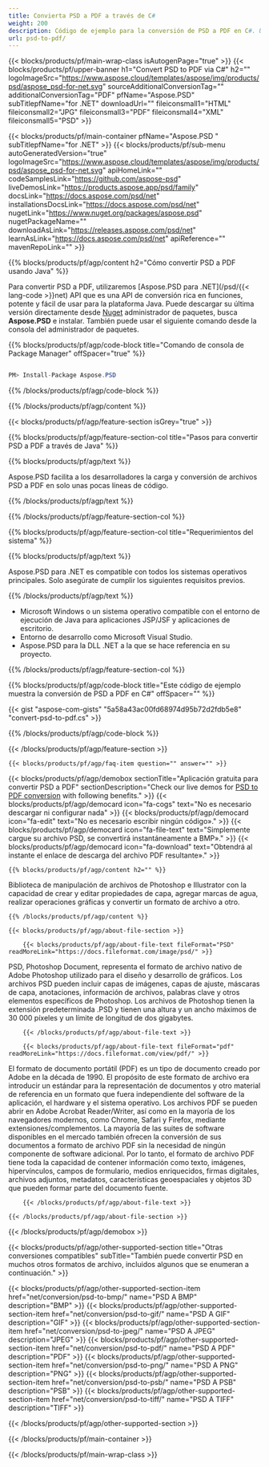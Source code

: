 ```yaml
---
title: Convierta PSD a PDF a través de C#
weight: 200
description: Código de ejemplo para la conversión de PSD a PDF en C#. Utilice el código de ejemplo de API para la conversión por lotes de archivos PSD a PDF en VB.NET, ASP.Net o cualquier aplicación basada en .NET.
url: psd-to-pdf/
---
```


{{< blocks/products/pf/main-wrap-class isAutogenPage="true" >}}
{{< blocks/products/pf/upper-banner h1="Convert PSD to PDF via C#" h2="" logoImageSrc="https://www.aspose.cloud/templates/aspose/img/products/psd/aspose_psd-for-net.svg" sourceAdditionalConversionTag="" additionalConversionTag="PDF" pfName="Aspose.PSD" subTitlepfName="for .NET" downloadUrl="" fileiconsmall1="HTML" fileiconsmall2="JPG" fileiconsmall3="PDF" fileiconsmall4="XML" fileiconsmall5="PSD" >}}

{{< blocks/products/pf/main-container pfName="Aspose.PSD " subTitlepfName="for .NET" >}}
{{< blocks/products/pf/sub-menu autoGeneratedVersion="true" logoImageSrc="https://www.aspose.cloud/templates/aspose/img/products/psd/aspose_psd-for-net.svg" apiHomeLink="" codeSamplesLink="https://github.com/aspose-psd" liveDemosLink="https://products.aspose.app/psd/family" docsLink="https://docs.aspose.com/psd/net" installationsDocsLink="https://docs.aspose.com/psd/net" nugetLink="https://www.nuget.org/packages/aspose.psd" nugetPackageName="" downloadAsLink="https://releases.aspose.com/psd/net" learnAsLink="https://docs.aspose.com/psd/net" apiReference="" mavenRepoLink="" >}}

{{% blocks/products/pf/agp/content h2="Cómo convertir PSD a PDF usando Java" %}}

 Para convertir PSD a PDF, utilizaremos
 [Aspose.PSD para .NET](/psd/{{< lang-code >}}net) 
 API que es una API de conversión rica en funciones, potente y fácil de usar para la plataforma Java. Puede descargar su última versión directamente desde
 [Nuget](https://www.nuget.org/packages/aspose.psd) 
 administrador de paquetes, busca
 **Aspose.PSD** 
 e instalar. También puede usar el siguiente comando desde la consola del administrador de paquetes.

{{% blocks/products/pf/agp/code-block title="Comando de consola de Package Manager" offSpacer="true" %}}

```cs

PM> Install-Package Aspose.PSD

```

{{% /blocks/products/pf/agp/code-block %}}

{{% /blocks/products/pf/agp/content %}}

{{< blocks/products/pf/agp/feature-section isGrey="true" >}}

{{% blocks/products/pf/agp/feature-section-col title="Pasos para convertir PSD a PDF a través de Java" %}}

{{% blocks/products/pf/agp/text %}}

 Aspose.PSD facilita a los desarrolladores la carga y conversión de archivos PSD a PDF en solo unas pocas líneas de código.

{{% /blocks/products/pf/agp/text %}}

{{% /blocks/products/pf/agp/feature-section-col %}}

{{% blocks/products/pf/agp/feature-section-col title="Requerimientos del sistema" %}}

{{% blocks/products/pf/agp/text %}}

 Aspose.PSD para .NET es compatible con todos los sistemas operativos principales. Solo asegúrate de cumplir los siguientes requisitos previos.

{{% /blocks/products/pf/agp/text %}}

- Microsoft Windows o un sistema operativo compatible con el entorno de ejecución de Java para aplicaciones JSP/JSF y aplicaciones de escritorio.
- Entorno de desarrollo como Microsoft Visual Studio.
- Aspose.PSD para la DLL .NET a la que se hace referencia en su proyecto.

{{% /blocks/products/pf/agp/feature-section-col %}}

{{% blocks/products/pf/agp/code-block title="Este código de ejemplo muestra la conversión de PSD a PDF en C#" offSpacer="" %}}

{{< gist "aspose-com-gists" "5a58a43ac00fd68974d95b72d2fdb5e8" "convert-psd-to-pdf.cs" >}}

{{% /blocks/products/pf/agp/code-block %}}

{{< /blocks/products/pf/agp/feature-section >}}

    {{< blocks/products/pf/agp/faq-item question="" answer="" >}}
 

<!-- aboutfile Starts -->

{{< blocks/products/pf/agp/demobox sectionTitle="Aplicación gratuita para convertir PSD a PDF" sectionDescription="Check our live demos for [PSD to PDF conversion](https://products.aspose.app/psd/conversion/psd-to-pdf) with following benefits." >}}
        {{< blocks/products/pf/agp/democard icon="fa-cogs" text="No es necesario descargar ni configurar nada" >}}
        {{< blocks/products/pf/agp/democard icon="fa-edit" text="No es necesario escribir ningún código»." >}}
        {{< blocks/products/pf/agp/democard icon="fa-file-text" text="Simplemente cargue su archivo PSD, se convertirá instantáneamente a BMP»." >}}
        {{< blocks/products/pf/agp/democard icon="fa-download" text="Obtendrá al instante el enlace de descarga del archivo PDF resultante»." >}}

    {{% blocks/products/pf/agp/content h2="" %}}

 Biblioteca de manipulación de archivos de Photoshop e Illustrator con la capacidad de crear y editar propiedades de capa, agregar marcas de agua, realizar operaciones gráficas y convertir un formato de archivo a otro.



    {{% /blocks/products/pf/agp/content %}}

    {{< blocks/products/pf/agp/about-file-section >}}

        {{< blocks/products/pf/agp/about-file-text fileFormat="PSD" readMoreLink="https://docs.fileformat.com/image/psd/" >}}
PSD, Photoshop Document, representa el formato de archivo nativo de Adobe Photoshop utilizado para el diseño y desarrollo de gráficos. Los archivos PSD pueden incluir capas de imágenes, capas de ajuste, máscaras de capa, anotaciones, información de archivos, palabras clave y otros elementos específicos de Photoshop. Los archivos de Photoshop tienen la extensión predeterminada .PSD y tienen una altura y un ancho máximos de 30 000 píxeles y un límite de longitud de dos gigabytes.

        {{< /blocks/products/pf/agp/about-file-text >}}

        {{< blocks/products/pf/agp/about-file-text fileFormat="pdf" readMoreLink="https://docs.fileformat.com/view/pdf/" >}}
El formato de documento portátil (PDF) es un tipo de documento creado por Adobe en la década de 1990. El propósito de este formato de archivo era introducir un estándar para la representación de documentos y otro material de referencia en un formato que fuera independiente del software de la aplicación, el hardware y el sistema operativo. Los archivos PDF se pueden abrir en Adobe Acrobat Reader/Writer, así como en la mayoría de los navegadores modernos, como Chrome, Safari y Firefox, mediante extensiones/complementos. La mayoría de las suites de software disponibles en el mercado también ofrecen la conversión de sus documentos a formato de archivo PDF sin la necesidad de ningún componente de software adicional. Por lo tanto, el formato de archivo PDF tiene toda la capacidad de contener información como texto, imágenes, hipervínculos, campos de formulario, medios enriquecidos, firmas digitales, archivos adjuntos, metadatos, características geoespaciales y objetos 3D que pueden formar parte del documento fuente.

        {{< /blocks/products/pf/agp/about-file-text >}}

    {{< /blocks/products/pf/agp/about-file-section >}}

{{< /blocks/products/pf/agp/demobox >}}

<!-- aboutfile Ends -->

{{< blocks/products/pf/agp/other-supported-section title="Otras conversiones compatibles" subTitle="También puede convertir PSD en muchos otros formatos de archivo, incluidos algunos que se enumeran a continuación." >}}

{{< blocks/products/pf/agp/other-supported-section-item href="net/conversion/psd-to-bmp/" name="PSD A BMP" description="BMP" >}}
{{< blocks/products/pf/agp/other-supported-section-item href="net/conversion/psd-to-gif/" name="PSD A GIF" description="GIF" >}}
{{< blocks/products/pf/agp/other-supported-section-item href="net/conversion/psd-to-jpeg/" name="PSD A JPEG" description="JPEG" >}}
{{< blocks/products/pf/agp/other-supported-section-item href="net/conversion/psd-to-pdf/" name="PSD A PDF" description="PDF" >}}
{{< blocks/products/pf/agp/other-supported-section-item href="net/conversion/psd-to-png/" name="PSD A PNG" description="PNG" >}}
{{< blocks/products/pf/agp/other-supported-section-item href="net/conversion/psd-to-psb/" name="PSD A PSB" description="PSB" >}}
{{< blocks/products/pf/agp/other-supported-section-item href="net/conversion/psd-to-tiff/" name="PSD A TIFF" description="TIFF" >}}

{{< /blocks/products/pf/agp/other-supported-section >}}

{{< /blocks/products/pf/main-container >}}
    
{{< /blocks/products/pf/main-wrap-class >}}
